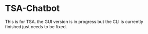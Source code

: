 # TSA-Chatbot

This is for TSA. the GUI version is in progress but the CLI is currently finished just needs to be fixed.
